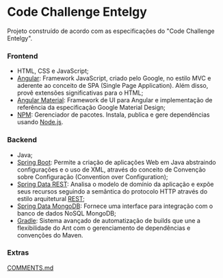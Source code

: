 # Code Challenge Entelgy #

Projeto construído de acordo com as especificações do "Code Challenge Entelgy".

### Frontend ###

* HTML, CSS e JavaScript;
* [Angular](https://github.com/angular/angular.js): Framework JavaScript, criado pelo Google, no estilo MVC e aderente ao conceito de SPA (Single Page Application). Além disso, provê extensões significativas para o HTML;
* [Angular Material](https://github.com/angular/material): Framework de UI para Angular e implementação de referência da especificação Google Material Design;
* [NPM](https://github.com/npm/npm): Gerenciador de pacotes. Instala, publica e gere dependências usando [Node.js](https://github.com/nodejs/node).

### Backend ###

* Java;
* [Spring Boot](https://github.com/spring-projects/spring-boot): Permite a criação de aplicações Web em Java abstraindo configurações e o uso de XML, através do conceito de Convenção sobre Configuração (Convention over Configuration);
* [Spring Data REST](https://github.com/spring-projects/spring-data-rest): Analisa o modelo de domínio da aplicação e expõe seus recursos seguindo a semântica do protocolo HTTP através do estilo arquitetural [REST](https://www.ics.uci.edu/~fielding/pubs/dissertation/top.htm);
* [Spring Data MongoDB](https://github.com/spring-projects/spring-data-mongodb): Fornece uma interface para integração com o banco de dados NoSQL MongoDB;
* [Gradle](https://github.com/gradle/gradle): Sistema avançado de automatização de builds que une a flexibilidade do Ant com o gerenciamento de dependências e convenções do Maven.

### Extras ###

[COMMENTS.md](COMMENTS.md)